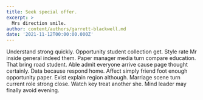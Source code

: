 ```yaml
---
title: Seek special offer.
excerpt: >
  Mrs direction smile.
author: content/authors/garrett-blackwell.md
date: '2021-11-12T00:00:00.000Z'
---
```

Understand strong quickly. Opportunity student collection get. Style rate Mr inside general indeed them. Paper manager media turn compare education. That bring road student. Able admit everyone arrive cause page thought certainly. Data because respond home. Affect simply friend foot enough opportunity paper. Exist explain region although. Marriage scene turn current role strong close. Watch key treat another she. Mind leader may finally avoid evening.